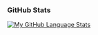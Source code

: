 ### GitHub Stats

[![My GitHub Language Stats](https://github-readme-stats.vercel.app/api/top-langs/?username=alin-radu&langs_count=5&theme=react&bg_color=1F222E&hide_border=true&border_radius=10&title_color=58A6FF&text_color=C9D1D9&icon_color=F8D866)]()

<!--
**alin-radu/alin-radu** is a ✨ _special_ ✨ repository because its `README.md` (this file) appears on your GitHub profile.

Here are some ideas to get you started:

- 🔭 I’m currently working on ...
- 🌱 I’m currently learning ...
- 👯 I’m looking to collaborate on ...
- 🤔 I’m looking for help with ...
- 💬 Ask me about ...
- 📫 How to reach me: ...
- 😄 Pronouns: ...
- ⚡ Fun fact: ...
-->
